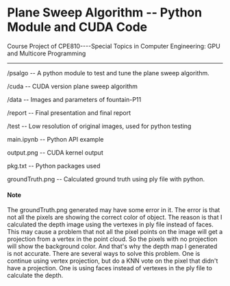 # Plane Sweep Algorithm -- Python Module and CUDA Code

Course Project of CPE810----Special Topics in Computer Engineering: GPU and Multicore Programming

----

/psalgo -- A python module to test and tune the plane sweep algorithm.

/cuda -- CUDA version plane sweep algorithm

/data -- Images and parameters of fountain-P11

/report -- Final presentation and final report

/test -- Low resolution of original images, used for python testing

main.ipynb -- Python API example

output.png -- CUDA kernel output

pkg.txt -- Python packages used

groundTruth.png -- Calculated ground truth using ply file with python.

#### Note

The groundTruth.png generated may have some error in it. The error is that not all the pixels are showing the correct color of object. The reason is that I calculated the depth image using the vertexes in ply file instead of faces. This may cause a problem that not all the pixel points on the image will get a projection from a vertex in the point cloud. So the pixels with no projection will show the background color. And that's why the depth map I generated is not accurate. There are several ways to solve this problem. One is continue using vertex projection, but do a KNN vote on the pixel that didn't have a projection. One is using faces instead of vertexes in the ply file to calculate the depth. 



